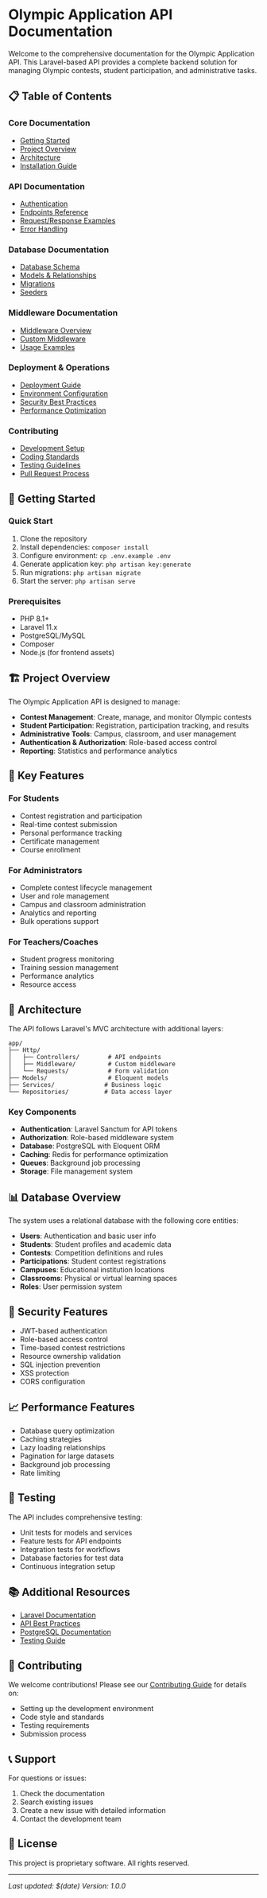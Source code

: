 # Olympic Application API Documentation

Welcome to the comprehensive documentation for the Olympic Application API. This Laravel-based API provides a complete backend solution for managing Olympic contests, student participation, and administrative tasks.

## 📋 Table of Contents

### Core Documentation
- [Getting Started](#getting-started)
- [Project Overview](#project-overview)
- [Architecture](#architecture)
- [Installation Guide](#installation-guide)

### API Documentation
- [Authentication](./api/authentication.md)
- [Endpoints Reference](./api/endpoints.md)
- [Request/Response Examples](./api/examples.md)
- [Error Handling](./api/error-handling.md)

### Database Documentation
- [Database Schema](./database/schema.md)
- [Models & Relationships](./database/models.md)
- [Migrations](./database/migrations.md)
- [Seeders](./database/seeders.md)

### Middleware Documentation
- [Middleware Overview](./middleware/overview.md)
- [Custom Middleware](./middleware/custom-middleware.md)
- [Usage Examples](./middleware/usage-examples.md)

### Deployment & Operations
- [Deployment Guide](./deployment/guide.md)
- [Environment Configuration](./deployment/environment.md)
- [Security Best Practices](./deployment/security.md)
- [Performance Optimization](./deployment/performance.md)

### Contributing
- [Development Setup](./contributing/setup.md)
- [Coding Standards](./contributing/standards.md)
- [Testing Guidelines](./contributing/testing.md)
- [Pull Request Process](./contributing/pull-requests.md)

## 🚀 Getting Started

### Quick Start
1. Clone the repository
2. Install dependencies: `composer install`
3. Configure environment: `cp .env.example .env`
4. Generate application key: `php artisan key:generate`
5. Run migrations: `php artisan migrate`
6. Start the server: `php artisan serve`

### Prerequisites
- PHP 8.1+
- Laravel 11.x
- PostgreSQL/MySQL
- Composer
- Node.js (for frontend assets)

## 🏗️ Project Overview

The Olympic Application API is designed to manage:

- **Contest Management**: Create, manage, and monitor Olympic contests
- **Student Participation**: Registration, participation tracking, and results
- **Administrative Tools**: Campus, classroom, and user management
- **Authentication & Authorization**: Role-based access control
- **Reporting**: Statistics and performance analytics

## 🎯 Key Features

### For Students
- Contest registration and participation
- Real-time contest submission
- Personal performance tracking
- Certificate management
- Course enrollment

### For Administrators
- Complete contest lifecycle management
- User and role management
- Campus and classroom administration
- Analytics and reporting
- Bulk operations support

### For Teachers/Coaches
- Student progress monitoring
- Training session management
- Performance analytics
- Resource access

## 🔧 Architecture

The API follows Laravel's MVC architecture with additional layers:

```
app/
├── Http/
│   ├── Controllers/        # API endpoints
│   ├── Middleware/         # Custom middleware
│   └── Requests/           # Form validation
├── Models/                 # Eloquent models
├── Services/              # Business logic
└── Repositories/          # Data access layer
```

### Key Components

- **Authentication**: Laravel Sanctum for API tokens
- **Authorization**: Role-based middleware system
- **Database**: PostgreSQL with Eloquent ORM
- **Caching**: Redis for performance optimization
- **Queues**: Background job processing
- **Storage**: File management system

## 📊 Database Overview

The system uses a relational database with the following core entities:

- **Users**: Authentication and basic user info
- **Students**: Student profiles and academic data
- **Contests**: Competition definitions and rules
- **Participations**: Student contest registrations
- **Campuses**: Educational institution locations
- **Classrooms**: Physical or virtual learning spaces
- **Roles**: User permission system

## 🔐 Security Features

- JWT-based authentication
- Role-based access control
- Time-based contest restrictions
- Resource ownership validation
- SQL injection prevention
- XSS protection
- CORS configuration

## 📈 Performance Features

- Database query optimization
- Caching strategies
- Lazy loading relationships
- Pagination for large datasets
- Background job processing
- Rate limiting

## 🧪 Testing

The API includes comprehensive testing:

- Unit tests for models and services
- Feature tests for API endpoints
- Integration tests for workflows
- Database factories for test data
- Continuous integration setup

## 📚 Additional Resources

- [Laravel Documentation](https://laravel.com/docs)
- [API Best Practices](https://restfulapi.net/)
- [PostgreSQL Documentation](https://www.postgresql.org/docs/)
- [Testing Guide](https://laravel.com/docs/testing)

## 🤝 Contributing

We welcome contributions! Please see our [Contributing Guide](./contributing/setup.md) for details on:

- Setting up the development environment
- Code style and standards
- Testing requirements
- Submission process

## 📞 Support

For questions or issues:

1. Check the documentation
2. Search existing issues
3. Create a new issue with detailed information
4. Contact the development team

## 📄 License

This project is proprietary software. All rights reserved.

---

*Last updated: $(date)*
*Version: 1.0.0*
